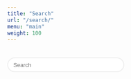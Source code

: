 ```yaml
---
title: "Search"
url: "/search/"
menu: "main"
weight: 100
---
```


<script language="javascript">

var archive_results = {};

function hideHeader() {
	var tags = document.getElementsByTagName("header");
	if (tags.length > 0) {
		tags[0].parentNode.removeChild(tags[0]);
	}
}

function downloadArchive() {
	var xmlhttp = new XMLHttpRequest();
	xmlhttp.onreadystatechange = function() {
		if (this.readyState == 4 && this.status == 200) {
			archive_results = JSON.parse(this.responseText);
		}
	};
	xmlhttp.open("GET", "/archive/index.json", true);
	xmlhttp.send();
}

function runSearch(q) {
	var results_node = document.getElementById("list_results");
	results_node.innerHTML = "";
	if (q.length > 0) {
		for (var i = 0; i < archive_results.items.length; i++) {
			var item = archive_results.items[i];
			if (item.content_text.toLowerCase().includes(q)) {
				var p_node = document.createElement("p");        
				var link_node = document.createElement("a");
				var d = Date.parse(item.date_published);
				var date_s = new Date(d).toISOString().substr(0, 10);
				var date_node = document.createTextNode(date_s); 
				link_node.appendChild(date_node);
				link_node.href = item.url;
				var s;
				if (item.title.length > 0) {
					s = item.title + ": " + item.content_text;
				}
				else {
					s = item.content_text;
				}
				if (s.length > 200) {
					s = s.substr(0, 200) + "...";
				}
				var text_node = document.createTextNode(": " + s); 
				p_node.appendChild(link_node);
				p_node.appendChild(text_node);
				results_node.appendChild(p_node);
			}
		}
	} 
}

hideHeader();
downloadArchive();

</script>

<style>

#search {
	display: none;
}

.field {
	width: 270px;
	height: 34px;
	font-size: 13px;
	font-weight: 400;
	padding-left: 12px;
	border: 2px solid #eee;
	margin-top: 20px;
	border-radius: 17px;
	-webkit-appearance: none;
}

</style>

<form onSubmit="return false;">
	<input class="field" type="text" name="q" id="input_search" placeholder="Search" onChange="runSearch(this.value.toLowerCase());" />
</form>

<div id="list_results">
</ul>
